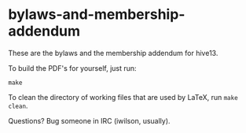 bylaws-and-membership-addendum
==============================

These are the bylaws and the membership addendum for hive13.

To build the PDF's for yourself, just run:

```make```

To clean the directory of working files that are used by LaTeX, run ```make clean```.

Questions?  Bug someone in IRC (iwilson, usually).

